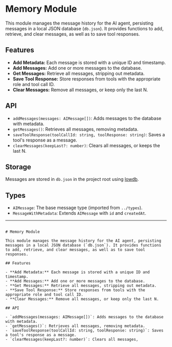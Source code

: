 # Memory Module

This module manages the message history for the AI agent, persisting messages in a local JSON database (`db.json`). It provides functions to add, retrieve, and clear messages, as well as to save tool responses.

## Features

- **Add Metadata:** Each message is stored with a unique ID and timestamp.
- **Add Messages:** Add one or more messages to the database.
- **Get Messages:** Retrieve all messages, stripping out metadata.
- **Save Tool Response:** Store responses from tools with the appropriate role and tool call ID.
- **Clear Messages:** Remove all messages, or keep only the last N.

## API

- `addMessages(messages: AIMessage[])`: Adds messages to the database with metadata.
- `getMessages()`: Retrieves all messages, removing metadata.
- `saveToolResponse(toolCallId: string, toolResponse: string)`: Saves a tool's response as a message.
- `clearMessages(keepLast?: number)`: Clears all messages, or keeps the last N.

## Storage

Messages are stored in `db.json` in the project root using [lowdb](https://github.com/typicode/lowdb).

## Types

- `AIMessage`: The base message type (imported from `../types`).
- `MessageWithMetadata`: Extends `AIMessage` with `id` and `createdAt`.

---
```// filepath: src/memory.ts

# Memory Module

This module manages the message history for the AI agent, persisting messages in a local JSON database (`db.json`). It provides functions to add, retrieve, and clear messages, as well as to save tool responses.

## Features

- **Add Metadata:** Each message is stored with a unique ID and timestamp.
- **Add Messages:** Add one or more messages to the database.
- **Get Messages:** Retrieve all messages, stripping out metadata.
- **Save Tool Response:** Store responses from tools with the appropriate role and tool call ID.
- **Clear Messages:** Remove all messages, or keep only the last N.

## API

- `addMessages(messages: AIMessage[])`: Adds messages to the database with metadata.
- `getMessages()`: Retrieves all messages, removing metadata.
- `saveToolResponse(toolCallId: string, toolResponse: string)`: Saves a tool's response as a message.
- `clearMessages(keepLast?: number)`: Clears all messages,